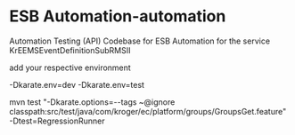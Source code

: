 # ESB Automation-automation
Automation Testing (API) Codebase for ESB Automation for the service KrEEMSEventDefinitionSubRMSII

add your respective environment

 -Dkarate.env=dev
 -Dkarate.env=test

mvn test "-Dkarate.options=--tags ~@ignore classpath:src/test/java/com/kroger/ec/platform/groups/GroupsGet.feature" -Dtest=RegressionRunner
